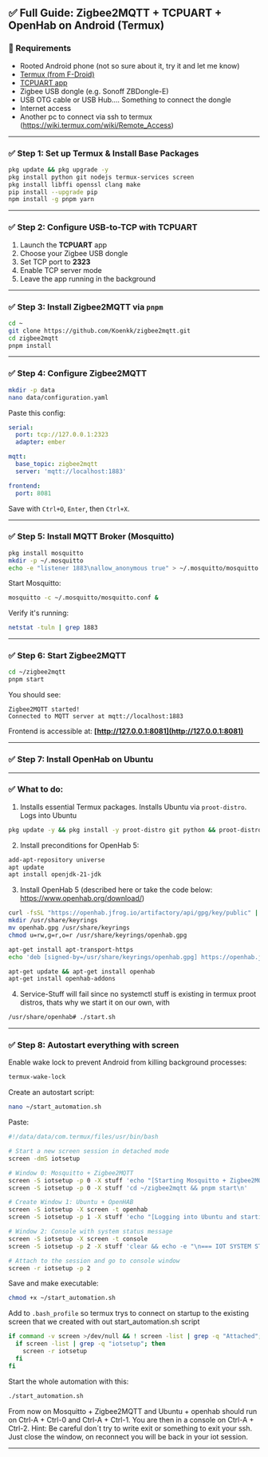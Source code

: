 ## ✅ Full Guide: Zigbee2MQTT + TCPUART + OpenHab on Android (Termux)

### 🔧 Requirements

* Rooted Android phone (not so sure about it, try it and let me know)
* [Termux (from F-Droid)](https://f-droid.org/en/packages/com.termux/)
* [TCPUART app](https://play.google.com/store/apps/details?id=com.hardcodedjoy.tcpuart)
* Zigbee USB dongle (e.g. Sonoff ZBDongle-E)
* USB OTG cable or USB Hub.... Something to connect the dongle
* Internet access
* Another pc to connect via ssh to termux (https://wiki.termux.com/wiki/Remote_Access)

---

### ✅ Step 1: Set up Termux & Install Base Packages

```bash
pkg update && pkg upgrade -y
pkg install python git nodejs termux-services screen
pkg install libffi openssl clang make
pip install --upgrade pip
npm install -g pnpm yarn
```

---

### ✅ Step 2: Configure USB-to-TCP with TCPUART

1. Launch the **TCPUART** app
2. Choose your Zigbee USB dongle
3. Set TCP port to **2323**
4. Enable TCP server mode
5. Leave the app running in the background

---

### ✅ Step 3: Install Zigbee2MQTT via `pnpm`

```bash
cd ~
git clone https://github.com/Koenkk/zigbee2mqtt.git
cd zigbee2mqtt
pnpm install
```

---

### ✅ Step 4: Configure Zigbee2MQTT

```bash
mkdir -p data
nano data/configuration.yaml
```

Paste this config:

```yaml
serial:
  port: tcp://127.0.0.1:2323
  adapter: ember

mqtt:
  base_topic: zigbee2mqtt
  server: 'mqtt://localhost:1883'

frontend:
  port: 8081
```

Save with `Ctrl+O`, `Enter`, then `Ctrl+X`.

---

### ✅ Step 5: Install MQTT Broker (Mosquitto)

```bash
pkg install mosquitto
mkdir -p ~/.mosquitto
echo -e "listener 1883\nallow_anonymous true" > ~/.mosquitto/mosquitto.conf
```

Start Mosquitto:

```bash
mosquitto -c ~/.mosquitto/mosquitto.conf &
```

Verify it's running:

```bash
netstat -tuln | grep 1883
```

---

### ✅ Step 6: Start Zigbee2MQTT

```bash
cd ~/zigbee2mqtt
pnpm start
```

You should see:

```
Zigbee2MQTT started!
Connected to MQTT server at mqtt://localhost:1883
```

Frontend is accessible at:
**[http://127.0.0.1:8081](http://127.0.0.1:8081)**

---


### ✅ Step 7: Install OpenHab on Ubuntu

---

### ✅ What to do:

1. Installs essential Termux packages. Installs Ubuntu via `proot-distro`. Logs into Ubuntu

```bash
pkg update -y && pkg install -y proot-distro git python && proot-distro install ubuntu && proot-distro login ubuntu
```

2. Install preconditions for OpenHab 5:

```bash
add-apt-repository universe
apt update
apt install openjdk-21-jdk
```

3. Install OpenHab 5 (described here or take the code below: https://www.openhab.org/download/)

```bash
curl -fsSL "https://openhab.jfrog.io/artifactory/api/gpg/key/public" | gpg --dearmor > openhab.gpg
mkdir /usr/share/keyrings
mv openhab.gpg /usr/share/keyrings
chmod u=rw,g=r,o=r /usr/share/keyrings/openhab.gpg

apt-get install apt-transport-https
echo 'deb [signed-by=/usr/share/keyrings/openhab.gpg] https://openhab.jfrog.io/artifactory/openhab-linuxpkg stable main' | sudo tee /etc/apt/sources.list.d/openhab.list

apt-get update && apt-get install openhab
apt-get install openhab-addons
```

4. Service-Stuff will fail since no systemctl stuff is existing in termux proot distros, thats why we start it on our own, with 

```bash
/usr/share/openhab# ./start.sh
```

---

### ✅ Step 8: Autostart everything with screen

Enable wake lock to prevent Android from killing background processes:

```bash
termux-wake-lock
```

Create an autostart script:

```bash
nano ~/start_automation.sh
```

Paste:

```bash
#!/data/data/com.termux/files/usr/bin/bash

# Start a new screen session in detached mode
screen -dmS iotsetup

# Window 0: Mosquitto + Zigbee2MQTT
screen -S iotsetup -p 0 -X stuff 'echo "[Starting Mosquitto + Zigbee2MQTT]" && mosquitto -c ~/.mosquitto/mosquitto.conf &\n'
screen -S iotsetup -p 0 -X stuff 'cd ~/zigbee2mqtt && pnpm start\n'

# Create Window 1: Ubuntu + OpenHAB
screen -S iotsetup -X screen -t openhab
screen -S iotsetup -p 1 -X stuff 'echo "[Logging into Ubuntu and starting OpenHAB]" && proot-distro login ubuntu --shared-tmp -- bash -c "cd /usr/share/openhab && ./start.sh"\n'

# Window 2: Console with system status message
screen -S iotsetup -X screen -t console
screen -S iotsetup -p 2 -X stuff 'clear && echo -e "\n=== IOT SYSTEM STARTED ===\n[0] Mosquitto + Zigbee2MQTT\n[1] Ubuntu + OpenHAB\n[2] Console (you are here)\n==========================\n" && exec bash\n'

# Attach to the session and go to console window
screen -r iotsetup -p 2
```

Save and make executable:

```bash
chmod +x ~/start_automation.sh
```

Add to `.bash_profile` so termux trys to connect on startup to the existing screen that we created with out start_automation.sh script

```bash
if command -v screen >/dev/null && ! screen -list | grep -q "Attached"; then
  if screen -list | grep -q "iotsetup"; then
    screen -r iotsetup
  fi
fi
```

Start the whole automation with this:

```bash
./start_automation.sh
```

From now on Mosquitto + Zigbee2MQTT and Ubuntu + openhab should run on Ctrl-A + Ctrl-0 and Ctrl-A + Ctrl-1. You are then in a console on Ctrl-A + Ctrl-2. 
Hint: Be careful don´t try to write exit or something to exit your ssh. Just close the window, on reconnect you will be back in your iot session.

---
